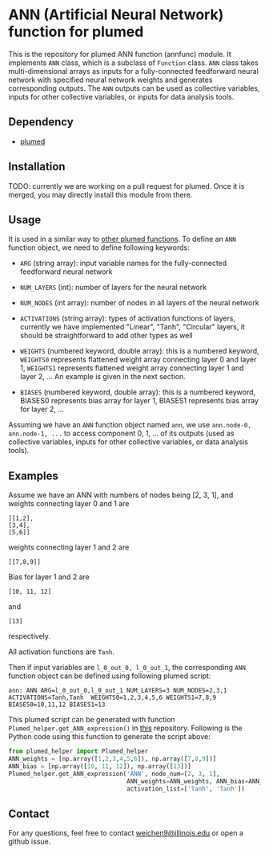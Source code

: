 ANN (Artificial Neural Network) function for plumed
====================

This is the repository for plumed ANN function (annfunc) module.  It implements `ANN` class, which is a subclass of `Function` class.  `ANN` class takes multi-dimensional arrays as inputs for a fully-connected feedforward neural network with specified neural network weights and generates corresponding outputs.  The `ANN` outputs can be used as collective variables, inputs for other collective variables, or inputs for data analysis tools.  

## Dependency

- [plumed](https://github.com/plumed/plumed2)

## Installation

TODO: currently we are working on a pull request for plumed.  Once it is merged, you may directly install this module from there.

## Usage

It is used in a similar way to [other plumed functions](https://www.plumed.org/doc-v2.5/user-doc/html/_function.html).  To define an `ANN` function object, we need to define following keywords:

- `ARG` (string array): input variable names for the fully-connected feedforward neural network

- `NUM_LAYERS` (int): number of layers for the neural network

- `NUM_NODES` (int array): number of nodes in all layers of the neural network

- `ACTIVATIONS` (string array): types of activation functions of layers, currently we have implemented "Linear", "Tanh", "Circular" layers, it should be straightforward to add other types as well

- `WEIGHTS` (numbered keyword, double array): this is a numbered keyword, `WEIGHTS0` represents flattened weight array connecting layer 0 and layer 1, `WEIGHTS1` represents flattened weight array connecting layer 1 and layer 2, ...  An example is given in the next section.

- `BIASES` (numbered keyword, double array): this is a numbered keyword, BIASES0 represents bias array for layer 1, BIASES1 represents bias array for layer 2, ...

Assuming we have an `ANN` function object named `ann`, we use `ann.node-0, ann.node-1, ...` to access component 0, 1, ... of its outputs (used as collective variables, inputs for other collective variables, or data analysis tools).

## Examples

Assume we have an ANN with numbers of nodes being [2, 3, 1], and weights connecting layer 0 and 1 are

```
[[1,2],
[3,4],
[5,6]]
```

weights connecting layer 1 and 2 are

```
[[7,8,9]]
```

Bias for layer 1 and 2 are

```
[10, 11, 12]
```

and 

```
[13]
```

respectively.

All activation functions are `Tanh`.

Then if input variables are `l_0_out_0, l_0_out_1`, the corresponding `ANN` function object can be defined using following plumed script: 

```
ann: ANN ARG=l_0_out_0,l_0_out_1 NUM_LAYERS=3 NUM_NODES=2,3,1 ACTIVATIONS=Tanh,Tanh  WEIGHTS0=1,2,3,4,5,6 WEIGHTS1=7,8,9  BIASES0=10,11,12 BIASES1=13
```

This plumed script can be generated with function `Plumed_helper.get_ANN_expression()` in [this](https://github.com/weiHelloWorld/plumed_helper/blob/master/plumed_helper.py) repository.  Following is the Python code using this function to generate the script above:

```Python
from plumed_helper import Plumed_helper
ANN_weights = [np.array([1,2,3,4,5,6]), np.array([7,8,9])]
ANN_bias = [np.array([10, 11, 12]), np.array([13])]
Plumed_helper.get_ANN_expression('ANN', node_num=[2, 3, 1], 
                                 ANN_weights=ANN_weights, ANN_bias=ANN_bias,
                                 activation_list=['Tanh', 'Tanh'])
```

## Contact

For any questions, feel free to contact weichen9@illinois.edu or open a github issue.
